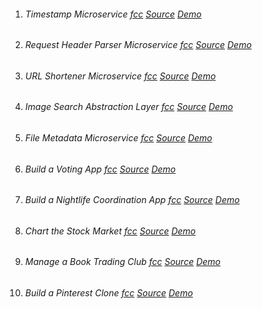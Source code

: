 
1. ###### Timestamp Microservice [fcc](https://www.freecodecamp.org/challenges/timestamp-microservice) [Source](01-time-stamp-micro-service/) [Demo](#)
1. ###### Request Header Parser Microservice [fcc](https://www.freecodecamp.org/challenges/request-header-parser-microservice) [Source](02-request-header-parser-microservice/) [Demo](#)
1. ###### URL Shortener Microservice [fcc](https://www.freecodecamp.org/challenges/url-shortener-microservice) [Source](03-url-shortener-microservice/) [Demo](#)
1. ###### Image Search Abstraction Layer [fcc](https://www.freecodecamp.org/challenges/image-search-abstraction-layer) [Source](04-image-search-abstraction-layer/) [Demo](#)
1. ###### File Metadata Microservice [fcc](https://www.freecodecamp.org/challenges/file-metadata-microservice) [Source](05-file-metadata-microservice/) [Demo](#)
1. ###### Build a Voting App [fcc](https://www.freecodecamp.org/challenges/build-a-voting-app) [Source](06-voting-app/) [Demo](#)
1. ###### Build a Nightlife Coordination App [fcc](https://www.freecodecamp.org/challenges/build-a-nightlife-coordination-app) [Source](07-nightlife-coordination-app/) [Demo](#)
1. ###### Chart the Stock Market [fcc](https://www.freecodecamp.org/challenges/chart-the-stock-market) [Source](08-chart-stock-market/) [Demo](#)
1. ###### Manage a Book Trading Club [fcc](https://www.freecodecamp.org/challenges/manage-a-book-trading-club) [Source](09-book-trading-club/) [Demo](#)
1. ###### Build a Pinterest Clone [fcc](https://www.freecodecamp.org/challenges/build-a-pinterest-clone) [Source](10-pinterest-clone/) [Demo](#)
